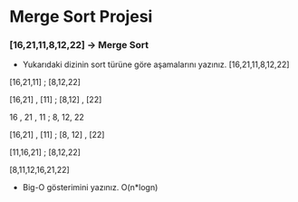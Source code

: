 # Merge Sort Projesi

### [16,21,11,8,12,22] -> Merge Sort

- Yukarıdaki dizinin sort türüne göre aşamalarını yazınız.
[16,21,11,8,12,22]

[16,21,11] ; [8,12,22]

[16,21] , [11] ; [8,12] , [22]

16 , 21 , 11 ; 8, 12, 22

[16,21] , [11] ; [8, 12] , [22]

[11,16,21] ; [8,12,22]

[8,11,12,16,21,22]

- Big-O gösterimini yazınız.
O(n*logn)
